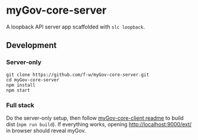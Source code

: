 # myGov-core-server
A loopback API server app scaffolded with `slc loopback`.

## Development

### Server-only
```
git clone https://github.com/f-w/myGov-core-server.git
cd myGov-core-server
npm install
npm start
```

### Full stack
Do the server-only setup, then follow [myGov-core-client readme](https://github.com/f-w/myGov-core-client) to build dist (`npm run build`). If everything works, opening [http://localhost:9000/ext/](http://localhost:9000/ext/) in browser should reveal myGov.

